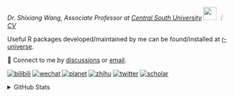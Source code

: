
<p><em>Dr. Shixiang Wang, Associate Professor at <a href="https://en.csu.edu.cn/">Central South University</a> <img src="https://media.giphy.com/media/WUlplcMpOCEmTGBtBW/giphy.gif" width="30">  ｜ <a href="https://shixiangwang.github.io/cv-shixiang/">CV</a>
</em></p>

Useful R packages developed/maintained by me can be found/installed at [r-universe](https://shixiangwang.r-universe.dev/).

💬 Connect to me by
[discussions](https://github.com/ShixiangWang/self-study/discussions) or [email](mailto:shixiang1994wang@gmail.com). 

[![bilibili](https://img.shields.io/badge/王诗翔-B站-yellow)](https://space.bilibili.com/11553374) [![wechat](https://img.shields.io/badge/王诗翔-微信公众号-important)](https://shixiangwang.github.io/home/logo/qrcode.jpg) [![planet](https://img.shields.io/badge/王诗翔-知识星球-blueviolet)](https://t.zsxq.com/rBqbIei)  [![zhihu](https://img.shields.io/badge/王诗翔-知乎-blue)](https://www.zhihu.com/people/shixiangwang) [![twitter](https://img.shields.io/badge/WangShxiang-twitter-ff69b4)](https://twitter.com/WangShxiang) [![scholar](https://img.shields.io/badge/ShixiangWang-Scholar-00ffff)](https://scholar.google.com/citations?user=FvNp0NkAAAAJ) 

<details>
 
<summary>GitHub Stats</summary>


<!--START_SECTION:waka-->
**🐱 My GitHub Data** 

> 📦 5.0 MB Used in GitHub's Storage 
 > 
> 🏆 201 Contributions in the Year 2025
 > 
> 🚫 Not Opted to Hire
 > 
> 📜 96 Public Repositories 
 > 
> 🔑 30 Private Repositories 
 > 
**I'm an Early 🐤** 

```text
🌞 Morning                2266 commits        ████░░░░░░░░░░░░░░░░░░░░░   16.70 % 
🌆 Daytime                5796 commits        ███████████░░░░░░░░░░░░░░   42.71 % 
🌃 Evening                4582 commits        ████████░░░░░░░░░░░░░░░░░   33.77 % 
🌙 Night                  926 commits         ██░░░░░░░░░░░░░░░░░░░░░░░   06.82 % 
```
📅 **I'm Most Productive on Tuesday** 

```text
Monday                   2144 commits        ████░░░░░░░░░░░░░░░░░░░░░   15.80 % 
Tuesday                  2497 commits        █████░░░░░░░░░░░░░░░░░░░░   18.40 % 
Wednesday                2280 commits        ████░░░░░░░░░░░░░░░░░░░░░   16.80 % 
Thursday                 2159 commits        ████░░░░░░░░░░░░░░░░░░░░░   15.91 % 
Friday                   2074 commits        ████░░░░░░░░░░░░░░░░░░░░░   15.28 % 
Saturday                 1036 commits        ██░░░░░░░░░░░░░░░░░░░░░░░   07.63 % 
Sunday                   1380 commits        ███░░░░░░░░░░░░░░░░░░░░░░   10.17 % 
```


**I Mostly Code in R** 

```text
R                        84 repos            ██████████████░░░░░░░░░░░   54.55 % 
HTML                     24 repos            ████░░░░░░░░░░░░░░░░░░░░░   15.58 % 
JavaScript               9 repos             █░░░░░░░░░░░░░░░░░░░░░░░░   05.84 % 
Shell                    8 repos             █░░░░░░░░░░░░░░░░░░░░░░░░   05.19 % 
Jupyter Notebook         5 repos             █░░░░░░░░░░░░░░░░░░░░░░░░   03.25 % 
```




 Last Updated on 16/03/2025 18:50:04 UTC
<!--END_SECTION:waka-->

> These Readme stats are generated using github action [awesome-readme-stats](https://github.com/anmol098/waka-readme-stats)

-----

**NOTE: Top languages does not indicate my skill level or anything like that. It is just a metric of which languages have been hosted by me on GitHub based on the usage across repositories.**

</details>

